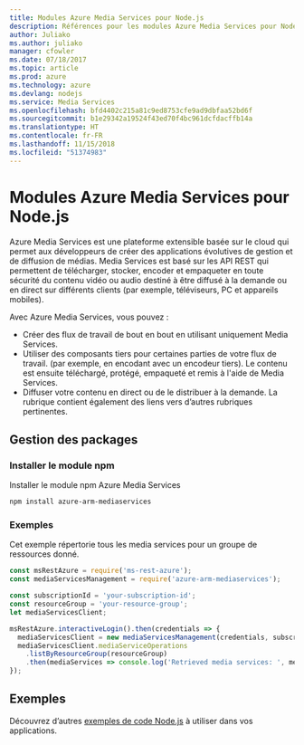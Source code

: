 ```yaml
---
title: Modules Azure Media Services pour Node.js
description: Références pour les modules Azure Media Services pour Node.js
author: Juliako
ms.author: juliako
manager: cfowler
ms.date: 07/18/2017
ms.topic: article
ms.prod: azure
ms.technology: azure
ms.devlang: nodejs
ms.service: Media Services
ms.openlocfilehash: bfd4402c215a81c9ed8753cfe9ad9dbfaa52bd6f
ms.sourcegitcommit: b1e29342a19524f43ed70f4bc961dcfdacffb14a
ms.translationtype: HT
ms.contentlocale: fr-FR
ms.lasthandoff: 11/15/2018
ms.locfileid: "51374983"
---
```

# <a name="azure-media-services-modules-for-nodejs"></a>Modules Azure Media Services pour Node.js

Azure Media Services est une plateforme extensible basée sur le cloud qui permet aux développeurs de créer des applications évolutives de gestion et de diffusion de médias. Media Services est basé sur les API REST qui permettent de télécharger, stocker, encoder et empaqueter en toute sécurité du contenu vidéo ou audio destiné à être diffusé à la demande ou en direct sur différents clients (par exemple, téléviseurs, PC et appareils mobiles).

Avec Azure Media Services, vous pouvez :
- Créer des flux de travail de bout en bout en utilisant uniquement Media Services. 
- Utiliser des composants tiers pour certaines parties de votre flux de travail. (par exemple, en encodant avec un encodeur tiers). Le contenu est ensuite téléchargé, protégé, empaqueté et remis à l'aide de Media Services.
- Diffuser votre contenu en direct ou de le distribuer à la demande. La rubrique contient également des liens vers d’autres rubriques pertinentes.

## <a name="management-package"></a>Gestion des packages

### <a name="install-the-npm-module"></a>Installer le module npm

Installer le module npm Azure Media Services

```bash
npm install azure-arm-mediaservices
```

### <a name="example"></a>Exemples

Cet exemple répertorie tous les media services pour un groupe de ressources donné.

```javascript
const msRestAzure = require('ms-rest-azure');
const mediaServicesManagement = require('azure-arm-mediaservices');

const subscriptionId = 'your-subscription-id';
const resourceGroup = 'your-resource-group';
let mediaServicesClient;

msRestAzure.interactiveLogin().then(credentials => {
  mediaServicesClient = new mediaServicesManagement(credentials, subscriptionId);
  mediaServicesClient.mediaServiceOperations
    .listByResourceGroup(resourceGroup)
    .then(mediaServices => console.log('Retrieved media services: ', mediaServices));
});
```

## <a name="samples"></a>Exemples

Découvrez d’autres [exemples de code Node.js](https://azure.microsoft.com/resources/samples/?platform=nodejs) à utiliser dans vos applications.
